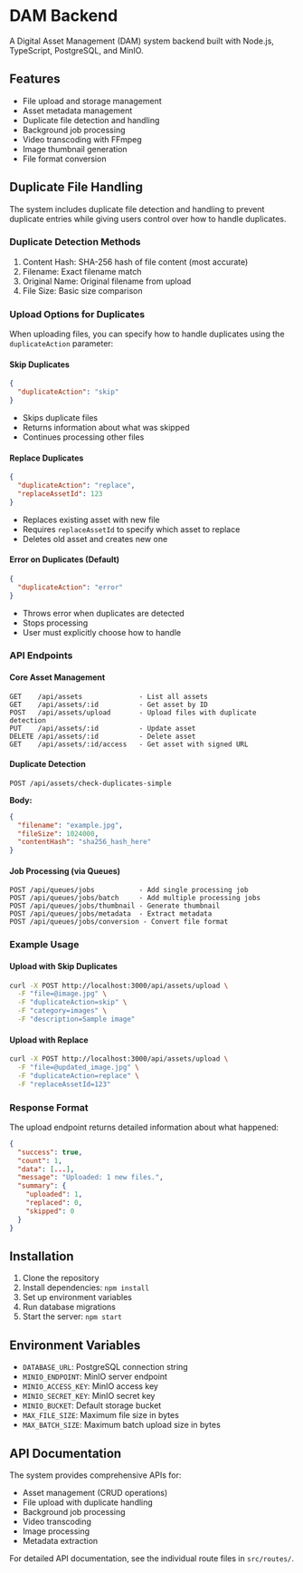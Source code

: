 # DAM Backend

A Digital Asset Management (DAM) system backend built with Node.js, TypeScript, PostgreSQL, and MinIO.

## Features

- File upload and storage management
- Asset metadata management
- Duplicate file detection and handling
- Background job processing
- Video transcoding with FFmpeg
- Image thumbnail generation
- File format conversion

## Duplicate File Handling

The system includes duplicate file detection and handling to prevent duplicate entries while giving users control over how to handle duplicates.

### Duplicate Detection Methods

1. Content Hash: SHA-256 hash of file content (most accurate)
2. Filename: Exact filename match
3. Original Name: Original filename from upload
4. File Size: Basic size comparison

### Upload Options for Duplicates

When uploading files, you can specify how to handle duplicates using the `duplicateAction` parameter:

#### Skip Duplicates

```json
{
  "duplicateAction": "skip"
}
```

- Skips duplicate files
- Returns information about what was skipped
- Continues processing other files

#### Replace Duplicates

```json
{
  "duplicateAction": "replace",
  "replaceAssetId": 123
}
```

- Replaces existing asset with new file
- Requires `replaceAssetId` to specify which asset to replace
- Deletes old asset and creates new one

#### Error on Duplicates (Default)

```json
{
  "duplicateAction": "error"
}
```

- Throws error when duplicates are detected
- Stops processing
- User must explicitly choose how to handle

### API Endpoints

#### Core Asset Management

```
GET    /api/assets              - List all assets
GET    /api/assets/:id          - Get asset by ID
POST   /api/assets/upload       - Upload files with duplicate detection
PUT    /api/assets/:id          - Update asset
DELETE /api/assets/:id          - Delete asset
GET    /api/assets/:id/access   - Get asset with signed URL
```

#### Duplicate Detection

```
POST /api/assets/check-duplicates-simple
```

**Body:**

```json
{
  "filename": "example.jpg",
  "fileSize": 1024000,
  "contentHash": "sha256_hash_here"
}
```

#### Job Processing (via Queues)

```
POST /api/queues/jobs           - Add single processing job
POST /api/queues/jobs/batch     - Add multiple processing jobs
POST /api/queues/jobs/thumbnail - Generate thumbnail
POST /api/queues/jobs/metadata  - Extract metadata
POST /api/queues/jobs/conversion - Convert file format
```

### Example Usage

#### Upload with Skip Duplicates

```bash
curl -X POST http://localhost:3000/api/assets/upload \
  -F "file=@image.jpg" \
  -F "duplicateAction=skip" \
  -F "category=images" \
  -F "description=Sample image"
```

#### Upload with Replace

```bash
curl -X POST http://localhost:3000/api/assets/upload \
  -F "file=@updated_image.jpg" \
  -F "duplicateAction=replace" \
  -F "replaceAssetId=123"
```

### Response Format

The upload endpoint returns detailed information about what happened:

```json
{
  "success": true,
  "count": 1,
  "data": [...],
  "message": "Uploaded: 1 new files.",
  "summary": {
    "uploaded": 1,
    "replaced": 0,
    "skipped": 0
  }
}
```

## Installation

1. Clone the repository
2. Install dependencies: `npm install`
3. Set up environment variables
4. Run database migrations
5. Start the server: `npm start`

## Environment Variables

- `DATABASE_URL`: PostgreSQL connection string
- `MINIO_ENDPOINT`: MinIO server endpoint
- `MINIO_ACCESS_KEY`: MinIO access key
- `MINIO_SECRET_KEY`: MinIO secret key
- `MINIO_BUCKET`: Default storage bucket
- `MAX_FILE_SIZE`: Maximum file size in bytes
- `MAX_BATCH_SIZE`: Maximum batch upload size in bytes

## API Documentation

The system provides comprehensive APIs for:

- Asset management (CRUD operations)
- File upload with duplicate handling
- Background job processing
- Video transcoding
- Image processing
- Metadata extraction

For detailed API documentation, see the individual route files in `src/routes/`.
